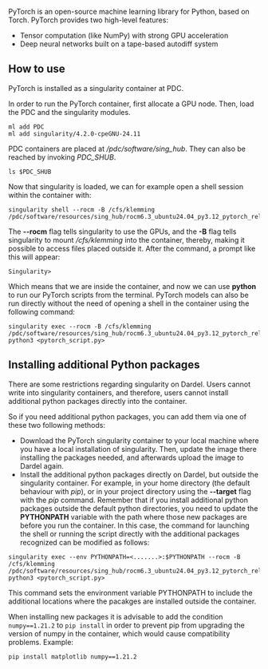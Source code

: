 PyTorch is an open-source machine learning library for Python, based on Torch.
PyTorch provides two high-level features:

- Tensor computation (like NumPy) with strong GPU acceleration
- Deep neural networks built on a tape-based autodiff system

## How to use
PyTorch is installed as a singularity container at PDC.

<!--The container includes PyTorch 2.0.1 with support for
AMD GPUs using Rocm-5.7.-->

In order to run the PyTorch container, first allocate
a GPU node. Then, load the PDC and the singularity
modules.
```
ml add PDC
ml add singularity/4.2.0-cpeGNU-24.11
```
PDC containers are placed at */pdc/software/sing_hub*.
They can also be reached by invoking *PDC_SHUB*.
```
ls $PDC_SHUB
```
Now that singularity is loaded, we can for example open a shell session
within the container with:
```
singularity shell --rocm -B /cfs/klemming /pdc/software/resources/sing_hub/rocm6.3_ubuntu24.04_py3.12_pytorch_release_2.4.0
```
The **--rocm** flag tells singularity to use the GPUs, and the **-B** flag tells singularity to
mount */cfs/klemming* into the container, thereby, making it possible to access files placed outside
it.
After the command, a prompt like this will appear:
```
Singularity>
```
Which means that we are inside the container, and now we can use **python** to run our PyTorch scripts
from the terminal.
PyTorch models can also be run directly without the need of opening a shell in the container using
the following command:
```
singularity exec --rocm -B /cfs/klemming /pdc/software/resources/sing_hub/rocm6.3_ubuntu24.04_py3.12_pytorch_release_2.4.0 python3 <pytorch_script.py>
```

## Installing additional Python packages
There are some restrictions regarding singularity on Dardel.
Users cannot write into singularity containers, and therefore,
users cannot install additional python packages directly into the container.

So if you need additional python packages, you can add them via one
of these two following methods:

- Download the PyTorch singularity container to your local machine where you have a local installation of singularity. Then, update the image there installing the packages needed, and afterwards upload the image to Dardel again.
- Install the additional python packages directly on Dardel, but outside the singularity container. For example, in your home directory (the default behaviour with *pip*), or in your project directory using the **--target** flag with the *pip* command.
Remember that if you install additional python packages outside the default python directories, you need to update the **PYTHONPATH** variable with the path where those new packages are before you run the container. In this case, the command for launching the shell or running the script directly with the additional packages recognized can be modified as follows:

```
singularity exec --env PYTHONPATH=<.......>:$PYTHONPATH --rocm -B /cfs/klemming /pdc/software/resources/sing_hub/rocm6.3_ubuntu24.04_py3.12_pytorch_release_2.4.0 python3 <pytorch_script.py>
```
This command sets the environment variable PYTHONPATH to include the additional locations where the pacakges are installed outside the container.    


When installing new packages it is advisable to add the condition `numpy==1.21.2` to `pip install` in order to prevent pip from upgrading the version of numpy in the container, which would cause compatibility problems. Example:
```
pip install matplotlib numpy==1.21.2
```
